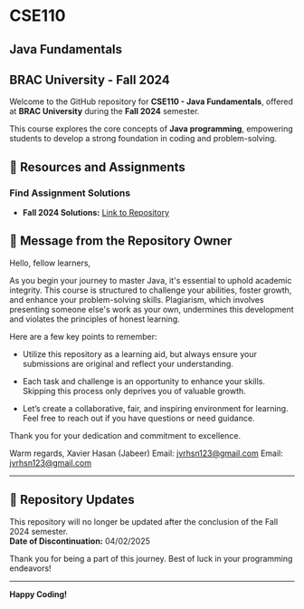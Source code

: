 # CSE110
## Java Fundamentals
## BRAC University - Fall 2024

Welcome to the GitHub repository for **CSE110 - Java Fundamentals**, offered at **BRAC University** during the **Fall 2024** semester.

This course explores the core concepts of **Java programming**, empowering students to develop a strong foundation in coding and problem-solving.


## 📂 Resources and Assignments
### Find Assignment Solutions
- **Fall 2024 Solutions:** [Link to Repository](https://github.com/jabeerjpeg/CSE110)

## 📝 Message from the Repository Owner

Hello, fellow learners,

As you begin your journey to master Java, it's essential to uphold academic integrity. This course is structured to challenge your abilities, foster growth, and enhance your problem-solving skills. Plagiarism, which involves presenting someone else's work as your own, undermines this development and violates the principles of honest learning.

Here are a few key points to remember:

- Utilize this repository as a learning aid, but always ensure your submissions are original and reflect your understanding.

- Each task and challenge is an opportunity to enhance your skills. Skipping this process only deprives you of valuable growth.

- Let’s create a collaborative, fair, and inspiring environment for learning. Feel free to reach out if you have questions or need guidance.

Thank you for your dedication and commitment to excellence.

Warm regards,
Xavier Hasan (Jabeer)
Email: jvrhsn123@gmail.com
Email: [jvrhsn123@gmail.com](mailto:jvrhsn123@gmail.com)

---

## 📢 Repository Updates

This repository will no longer be updated after the conclusion of the Fall 2024 semester.  
**Date of Discontinuation:** 04/02/2025

Thank you for being a part of this journey. Best of luck in your programming endeavors!

---

**Happy Coding!**
